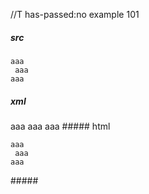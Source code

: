 //T has-passed:no
example 101
##### src
   ```
   aaa
    aaa
  aaa
   ```
##### xml
<?xml version="1.0" encoding="UTF-8"?>
<!DOCTYPE document SYSTEM "CommonMark.dtd">
<document xmlns="http://commonmark.org/xml/1.0">
  <code_block>aaa
 aaa
aaa
</code_block>
</document>
##### html
<pre><code>aaa
 aaa
aaa
</code></pre>
#####
